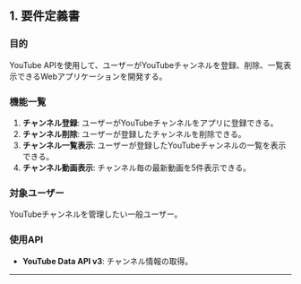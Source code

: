 ## 1. 要件定義書

### 目的
YouTube APIを使用して、ユーザーがYouTubeチャンネルを登録、削除、一覧表示できるWebアプリケーションを開発する。

### 機能一覧
1. **チャンネル登録**: ユーザーがYouTubeチャンネルをアプリに登録できる。
2. **チャンネル削除**: ユーザーが登録したチャンネルを削除できる。
3. **チャンネル一覧表示**: ユーザーが登録したYouTubeチャンネルの一覧を表示できる。
4. **チャンネル動画表示**: チャンネル毎の最新動画を5件表示できる。

### 対象ユーザー
YouTubeチャンネルを管理したい一般ユーザー。

### 使用API
- **YouTube Data API v3**: チャンネル情報の取得。

---
